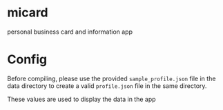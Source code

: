 # micard

personal business card and information app

# Config
Before compiling, please use the provided `sample_profile.json`
file in the data directory to create a valid `profile.json` file
in the same directory.

These values are used to display the data in the app
